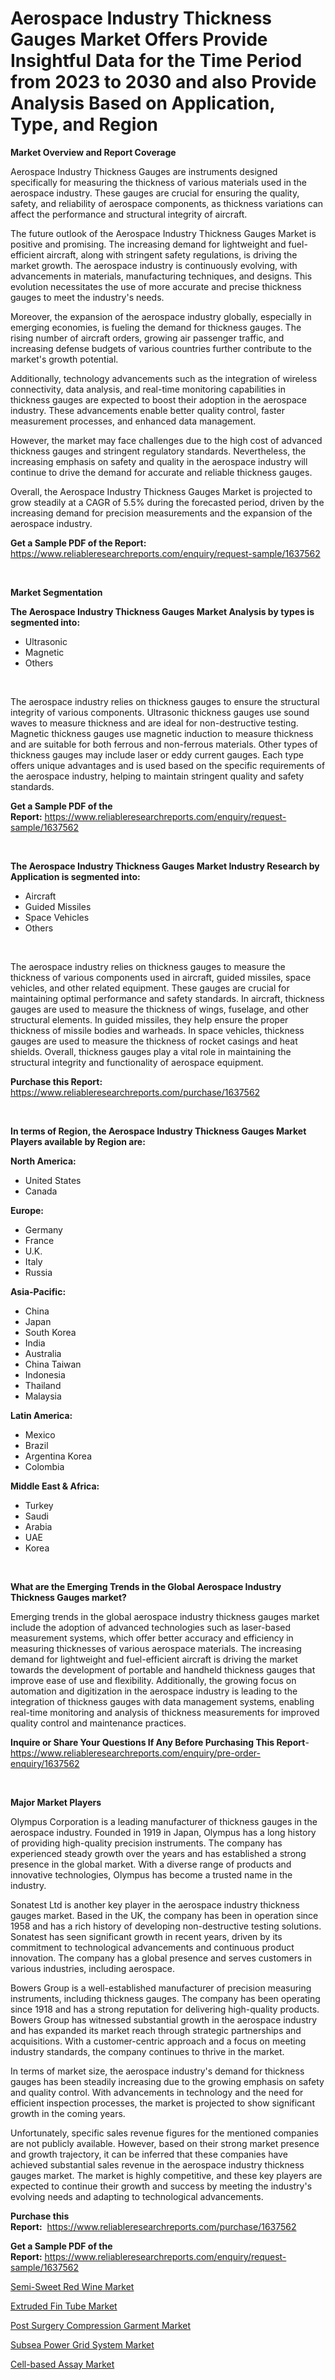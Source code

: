 <p><h1>Aerospace Industry Thickness Gauges Market Offers Provide Insightful Data for the Time Period from 2023 to 2030 and also Provide Analysis Based on Application, Type, and Region</h1></p><p><strong>Market Overview and Report Coverage</strong></p>
<p><p>Aerospace Industry Thickness Gauges are instruments designed specifically for measuring the thickness of various materials used in the aerospace industry. These gauges are crucial for ensuring the quality, safety, and reliability of aerospace components, as thickness variations can affect the performance and structural integrity of aircraft.</p><p>The future outlook of the Aerospace Industry Thickness Gauges Market is positive and promising. The increasing demand for lightweight and fuel-efficient aircraft, along with stringent safety regulations, is driving the market growth. The aerospace industry is continuously evolving, with advancements in materials, manufacturing techniques, and designs. This evolution necessitates the use of more accurate and precise thickness gauges to meet the industry's needs.</p><p>Moreover, the expansion of the aerospace industry globally, especially in emerging economies, is fueling the demand for thickness gauges. The rising number of aircraft orders, growing air passenger traffic, and increasing defense budgets of various countries further contribute to the market's growth potential.</p><p>Additionally, technology advancements such as the integration of wireless connectivity, data analysis, and real-time monitoring capabilities in thickness gauges are expected to boost their adoption in the aerospace industry. These advancements enable better quality control, faster measurement processes, and enhanced data management.</p><p>However, the market may face challenges due to the high cost of advanced thickness gauges and stringent regulatory standards. Nevertheless, the increasing emphasis on safety and quality in the aerospace industry will continue to drive the demand for accurate and reliable thickness gauges.</p><p>Overall, the Aerospace Industry Thickness Gauges Market is projected to grow steadily at a CAGR of 5.5% during the forecasted period, driven by the increasing demand for precision measurements and the expansion of the aerospace industry.</p></p>
<p><strong>Get a Sample PDF of the Report:</strong> <a href="https://www.reliableresearchreports.com/enquiry/request-sample/1637562">https://www.reliableresearchreports.com/enquiry/request-sample/1637562</a></p>
<p>&nbsp;</p>
<p><strong>Market Segmentation</strong></p>
<p><strong>The Aerospace Industry Thickness Gauges Market Analysis by types is segmented into:</strong></p>
<p><ul><li>Ultrasonic</li><li>Magnetic</li><li>Others</li></ul></p>
<p>&nbsp;</p>
<p><p>The aerospace industry relies on thickness gauges to ensure the structural integrity of various components. Ultrasonic thickness gauges use sound waves to measure thickness and are ideal for non-destructive testing. Magnetic thickness gauges use magnetic induction to measure thickness and are suitable for both ferrous and non-ferrous materials. Other types of thickness gauges may include laser or eddy current gauges. Each type offers unique advantages and is used based on the specific requirements of the aerospace industry, helping to maintain stringent quality and safety standards.</p></p>
<p><strong>Get a Sample PDF of the Report:</strong>&nbsp;<a href="https://www.reliableresearchreports.com/enquiry/request-sample/1637562">https://www.reliableresearchreports.com/enquiry/request-sample/1637562</a></p>
<p>&nbsp;</p>
<p><strong>The Aerospace Industry Thickness Gauges Market Industry Research by Application is segmented into:</strong></p>
<p><ul><li>Aircraft</li><li>Guided Missiles</li><li>Space Vehicles</li><li>Others</li></ul></p>
<p>&nbsp;</p>
<p><p>The aerospace industry relies on thickness gauges to measure the thickness of various components used in aircraft, guided missiles, space vehicles, and other related equipment. These gauges are crucial for maintaining optimal performance and safety standards. In aircraft, thickness gauges are used to measure the thickness of wings, fuselage, and other structural elements. In guided missiles, they help ensure the proper thickness of missile bodies and warheads. In space vehicles, thickness gauges are used to measure the thickness of rocket casings and heat shields. Overall, thickness gauges play a vital role in maintaining the structural integrity and functionality of aerospace equipment.</p></p>
<p><strong>Purchase this Report:</strong>&nbsp; <a href="https://www.reliableresearchreports.com/purchase/1637562">https://www.reliableresearchreports.com/purchase/1637562</a></p>
<p>&nbsp;</p>
<p><strong>In terms of Region, the Aerospace Industry Thickness Gauges Market Players available by Region are:</strong></p>
<p>
    <p> <strong> North America: </strong>
        <ul>
            <li>United States</li>
            <li>Canada</li>
        </ul>
        </p> 
    <p> <strong> Europe: </strong>
        <ul>
            <li>Germany</li>
            <li>France</li>
            <li>U.K.</li>
            <li>Italy</li>
            <li>Russia</li>
        </ul>
        </p> 
    <p> <strong> Asia-Pacific: </strong>
        <ul>
            <li>China</li>
            <li>Japan</li>
            <li>South Korea</li>
            <li>India</li>
            <li>Australia</li>
            <li>China Taiwan</li>
            <li>Indonesia</li>
            <li>Thailand</li>
            <li>Malaysia</li>
        </ul>
        </p> 
    <p> <strong> Latin America: </strong>
        <ul>
            <li>Mexico</li>
            <li>Brazil</li>
            <li>Argentina Korea</li>
            <li>Colombia</li>
        </ul>
        </p> 
    <p> <strong> Middle East & Africa: </strong>
        <ul>
            <li>Turkey</li>
            <li>Saudi</li>
            <li>Arabia</li>
            <li>UAE</li>
            <li>Korea</li>
        </ul>
    </p>
    </p>
<p>&nbsp;</p>
<p><strong>What are the Emerging Trends in the Global Aerospace Industry Thickness Gauges market?</strong></p>
<p><p>Emerging trends in the global aerospace industry thickness gauges market include the adoption of advanced technologies such as laser-based measurement systems, which offer better accuracy and efficiency in measuring thicknesses of various aerospace materials. The increasing demand for lightweight and fuel-efficient aircraft is driving the market towards the development of portable and handheld thickness gauges that improve ease of use and flexibility. Additionally, the growing focus on automation and digitization in the aerospace industry is leading to the integration of thickness gauges with data management systems, enabling real-time monitoring and analysis of thickness measurements for improved quality control and maintenance practices.</p></p>
<p><strong>Inquire or Share Your Questions If Any Before Purchasing This Report</strong>- <a href="https://www.reliableresearchreports.com/enquiry/pre-order-enquiry/1637562">https://www.reliableresearchreports.com/enquiry/pre-order-enquiry/1637562</a></p>
<p>&nbsp;</p>
<p><strong>Major Market Players</strong></p>
<p><p>Olympus Corporation is a leading manufacturer of thickness gauges in the aerospace industry. Founded in 1919 in Japan, Olympus has a long history of providing high-quality precision instruments. The company has experienced steady growth over the years and has established a strong presence in the global market. With a diverse range of products and innovative technologies, Olympus has become a trusted name in the industry.</p><p>Sonatest Ltd is another key player in the aerospace industry thickness gauges market. Based in the UK, the company has been in operation since 1958 and has a rich history of developing non-destructive testing solutions. Sonatest has seen significant growth in recent years, driven by its commitment to technological advancements and continuous product innovation. The company has a global presence and serves customers in various industries, including aerospace.</p><p>Bowers Group is a well-established manufacturer of precision measuring instruments, including thickness gauges. The company has been operating since 1918 and has a strong reputation for delivering high-quality products. Bowers Group has witnessed substantial growth in the aerospace industry and has expanded its market reach through strategic partnerships and acquisitions. With a customer-centric approach and a focus on meeting industry standards, the company continues to thrive in the market.</p><p>In terms of market size, the aerospace industry's demand for thickness gauges has been steadily increasing due to the growing emphasis on safety and quality control. With advancements in technology and the need for efficient inspection processes, the market is projected to show significant growth in the coming years.</p><p>Unfortunately, specific sales revenue figures for the mentioned companies are not publicly available. However, based on their strong market presence and growth trajectory, it can be inferred that these companies have achieved substantial sales revenue in the aerospace industry thickness gauges market. The market is highly competitive, and these key players are expected to continue their growth and success by meeting the industry's evolving needs and adapting to technological advancements.</p></p>
<p><strong>Purchase this Report:</strong>&nbsp;&nbsp;<a href="https://www.reliableresearchreports.com/purchase/1637562">https://www.reliableresearchreports.com/purchase/1637562</a></p>
<p></p>
<p><strong>Get a Sample PDF of the Report:</strong>&nbsp;<a href="https://www.reliableresearchreports.com/enquiry/request-sample/1637562">https://www.reliableresearchreports.com/enquiry/request-sample/1637562</a></p>
<p><p><a href="https://www.linkedin.com/pulse/semi-sweet-red-wine-market-research-report/">Semi-Sweet Red Wine Market</a></p><p><a href="https://medium.com/@saigemarvin1946/extruded-fin-tube-market-size-growth-forecast-2023-2030-3e7f38669d42">Extruded Fin Tube Market</a></p><p><a href="https://medium.com/@sandyabbott2023/post-surgery-compression-garment-market-size-cagr-trends-2024-2030-d0e1e5e6bd1e">Post Surgery Compression Garment Market</a></p><p><a href="https://www.linkedin.com/pulse/subsea-power-grid-system-market-size-share-global-analysis/">Subsea Power Grid System Market</a></p><p><a href="https://www.linkedin.com/pulse/cell-based-assay-market-share-amp-new-trends/">Cell-based Assay Market</a></p></p>